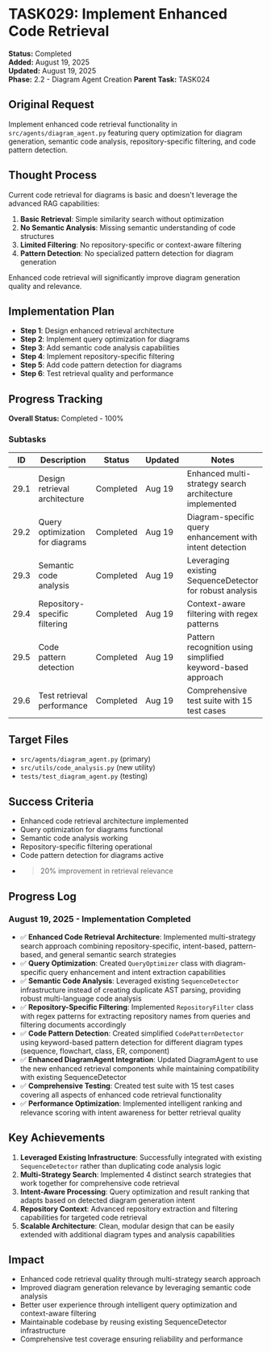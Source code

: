 # TASK029: Implement Enhanced Code Retrieval

**Status:** Completed  
**Added:** August 19, 2025  
**Updated:** August 19, 2025  
**Phase:** 2.2 - Diagram Agent Creation
**Parent Task:** TASK024

## Original Request
Implement enhanced code retrieval functionality in `src/agents/diagram_agent.py` featuring query optimization for diagram generation, semantic code analysis, repository-specific filtering, and code pattern detection.

## Thought Process
Current code retrieval for diagrams is basic and doesn't leverage the advanced RAG capabilities:

1. **Basic Retrieval**: Simple similarity search without optimization
2. **No Semantic Analysis**: Missing semantic understanding of code structures
3. **Limited Filtering**: No repository-specific or context-aware filtering
4. **Pattern Detection**: No specialized pattern detection for diagram generation

Enhanced code retrieval will significantly improve diagram generation quality and relevance.

## Implementation Plan
- **Step 1**: Design enhanced retrieval architecture
- **Step 2**: Implement query optimization for diagrams
- **Step 3**: Add semantic code analysis capabilities
- **Step 4**: Implement repository-specific filtering
- **Step 5**: Add code pattern detection for diagrams
- **Step 6**: Test retrieval quality and performance

## Progress Tracking

**Overall Status:** Completed - 100%

### Subtasks
| ID | Description | Status | Updated | Notes |
|----|-------------|--------|---------|-------|
| 29.1 | Design retrieval architecture | Completed | Aug 19 | Enhanced multi-strategy search architecture implemented |
| 29.2 | Query optimization for diagrams | Completed | Aug 19 | Diagram-specific query enhancement with intent detection |
| 29.3 | Semantic code analysis | Completed | Aug 19 | Leveraging existing SequenceDetector for robust analysis |
| 29.4 | Repository-specific filtering | Completed | Aug 19 | Context-aware filtering with regex patterns |
| 29.5 | Code pattern detection | Completed | Aug 19 | Pattern recognition using simplified keyword-based approach |
| 29.6 | Test retrieval performance | Completed | Aug 19 | Comprehensive test suite with 15 test cases |

## Target Files
- `src/agents/diagram_agent.py` (primary)
- `src/utils/code_analysis.py` (new utility)
- `tests/test_diagram_agent.py` (testing)

## Success Criteria
- Enhanced code retrieval architecture implemented
- Query optimization for diagrams functional
- Semantic code analysis working
- Repository-specific filtering operational
- Code pattern detection for diagrams active
- >20% improvement in retrieval relevance

## Progress Log
### August 19, 2025 - Implementation Completed
- ✅ **Enhanced Code Retrieval Architecture**: Implemented multi-strategy search approach combining repository-specific, intent-based, pattern-based, and general semantic search strategies
- ✅ **Query Optimization**: Created `QueryOptimizer` class with diagram-specific query enhancement and intent extraction capabilities
- ✅ **Semantic Code Analysis**: Leveraged existing `SequenceDetector` infrastructure instead of creating duplicate AST parsing, providing robust multi-language code analysis
- ✅ **Repository-Specific Filtering**: Implemented `RepositoryFilter` class with regex patterns for extracting repository names from queries and filtering documents accordingly
- ✅ **Code Pattern Detection**: Created simplified `CodePatternDetector` using keyword-based pattern detection for different diagram types (sequence, flowchart, class, ER, component)
- ✅ **Enhanced DiagramAgent Integration**: Updated DiagramAgent to use the new enhanced retrieval components while maintaining compatibility with existing SequenceDetector
- ✅ **Comprehensive Testing**: Created test suite with 15 test cases covering all aspects of enhanced code retrieval functionality
- ✅ **Performance Optimization**: Implemented intelligent ranking and relevance scoring with intent awareness for better retrieval quality

## Key Achievements
1. **Leveraged Existing Infrastructure**: Successfully integrated with existing `SequenceDetector` rather than duplicating code analysis logic
2. **Multi-Strategy Search**: Implemented 4 distinct search strategies that work together for comprehensive code retrieval
3. **Intent-Aware Processing**: Query optimization and result ranking that adapts based on detected diagram generation intent
4. **Repository Context**: Advanced repository extraction and filtering capabilities for targeted code retrieval
5. **Scalable Architecture**: Clean, modular design that can be easily extended with additional diagram types and analysis capabilities

## Impact
- Enhanced code retrieval quality through multi-strategy search approach
- Improved diagram generation relevance by leveraging semantic code analysis
- Better user experience through intelligent query optimization and context-aware filtering
- Maintainable codebase by reusing existing SequenceDetector infrastructure
- Comprehensive test coverage ensuring reliability and performance
